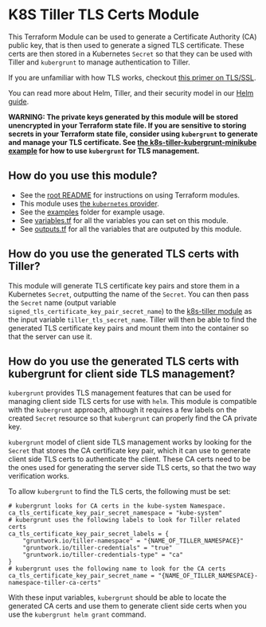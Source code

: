 # K8S Tiller TLS Certs Module

This Terraform Module can be used to generate a Certificate Authority (CA) public key, that is then used to generate a
signed TLS certificate. These certs are then stored in a Kubernetes `Secret` so that they can be used with Tiller and
`kubergrunt` to manage authentication to Tiller.

If you are unfamiliar with how TLS works, checkout [this primer on
TLS/SSL](https://github.com/hashicorp/terraform-aws-vault/tree/master/modules/private-tls-cert#background).

You can read more about Helm, Tiller, and their security model in our [Helm
guide](https://github.com/gruntwork-io/kubergrunt/blob/master/HELM_GUIDE.md).

**WARNING: The private keys generated by this module will be stored unencrypted in your Terraform state file. If you are
sensitive to storing secrets in your Terraform state file, consider using `kubergrunt` to generate and manage your TLS
certificate. See [the k8s-tiller-kubergrunt-minikube example](/examples/k8s-tiller-kubergrunt-minikube) for how to use
`kubergrunt` for TLS management.**


## How do you use this module?

* See the [root README](/README.md) for instructions on using Terraform modules.
* This module uses [the `kubernetes` provider](https://www.terraform.io/docs/providers/kubernetes/index.html).
* See the [examples](/examples) folder for example usage.
* See [variables.tf](./variables.tf) for all the variables you can set on this module.
* See [outputs.tf](./outputs.tf) for all the variables that are outputed by this module.


## How do you use the generated TLS certs with Tiller?

This module will generate TLS certificate key pairs and store them in a Kubernetes `Secret`, outputting the name of the
`Secret`. You can then pass the `Secret` name (output variable `signed_tls_certificate_key_pair_secret_name`) to the
[k8s-tiller module](../k8s-tiller) as the input variable `tiller_tls_secret_name`. Tiller will then be able to find the
generated TLS certificate key pairs and mount them into the container so that the server can use it.


## How do you use the generated TLS certs with kubergrunt for client side TLS management?

`kubergrunt` provides TLS management features that can be used for managing client side TLS certs for use with `helm`.
This module is compatible with the `kubergrunt` approach, although it requires a few labels on the created `Secret`
resource so that `kubergrunt` can properly find the CA private key.

`kubergrunt` model of client side TLS management works by looking for the `Secret` that stores the CA certificate key
pair, which it can use to generate client side TLS certs to authenticate the client. These CA certs need to be the ones
used for generating the server side TLS certs, so that the two way verification works.

To allow `kubergrunt` to find the TLS certs, the following must be set:

```hcl
# kubergrunt looks for CA certs in the kube-system Namespace.
ca_tls_certificate_key_pair_secret_namespace = "kube-system"
# kubergrunt uses the following labels to look for Tiller related certs
ca_tls_certificate_key_pair_secret_labels = {
    "gruntwork.io/tiller-namespace" = "{NAME_OF_TILLER_NAMESPACE}"
    "gruntwork.io/tiller-credentials" = "true"
    "gruntwork.io/tiller-credentials-type" = "ca"
}
# kubergrunt uses the following name to look for the CA certs
ca_tls_certificate_key_pair_secret_name = "{NAME_OF_TILLER_NAMESPACE}-namespace-tiller-ca-certs"
```

With these input variables, `kubergrunt` should be able to locate the generated CA certs and use them to generate client
side certs when you use the `kubergrunt helm grant` command.
